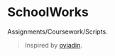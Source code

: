 # SchoolWorks

Assignments/Coursework/Scripts.

> Inspired by [oyiadin](https://github.com/oyiadin/Schoolworks).
